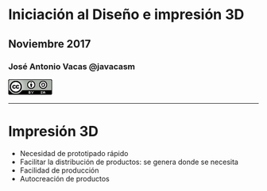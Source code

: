# Iniciación al Diseño e impresión 3D

## Noviembre 2017

### José Antonio Vacas @javacasm

![CCbySA](images/CCbySQ_88x31.png)
* * *

# Impresión 3D

* Necesidad de prototipado rápido
* Facilitar la distribución de productos: se genera donde se necesita
* Facilidad de producción
* Autocreación de productos
